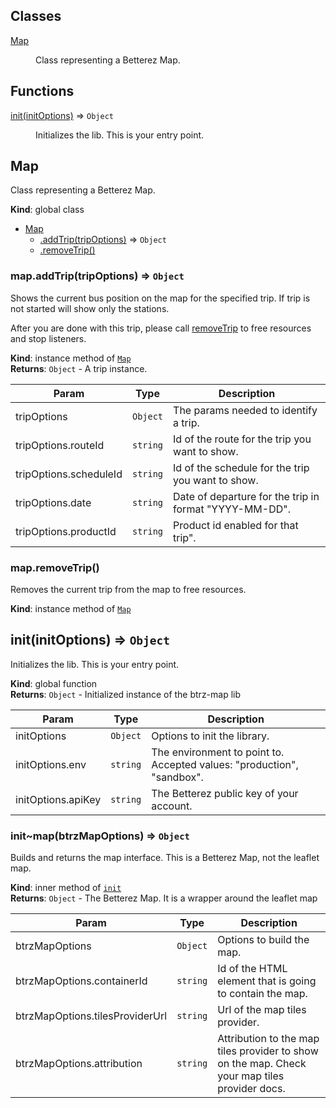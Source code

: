 ## Classes

<dl>
<dt><a href="#Map">Map</a></dt>
<dd><p>Class representing a Betterez Map.</p>
</dd>
</dl>

## Functions

<dl>
<dt><a href="#init">init(initOptions)</a> ⇒ <code>Object</code></dt>
<dd><p>Initializes the lib. This is your entry point.</p>
</dd>
</dl>

<a name="Map"></a>

## Map
Class representing a Betterez Map.

**Kind**: global class  

* [Map](#Map)
    * [.addTrip(tripOptions)](#Map+addTrip) ⇒ <code>Object</code>
    * [.removeTrip()](#Map+removeTrip)

<a name="Map+addTrip"></a>

### map.addTrip(tripOptions) ⇒ <code>Object</code>
Shows the current bus position on the map for the specified trip. If trip is not started will show only the stations.

After you are done with this trip, please call [removeTrip](removeTrip) to free resources and stop listeners.

**Kind**: instance method of [<code>Map</code>](#Map)  
**Returns**: <code>Object</code> - A trip instance.  

| Param | Type | Description |
| --- | --- | --- |
| tripOptions | <code>Object</code> | The params needed to identify a trip. |
| tripOptions.routeId | <code>string</code> | Id of the route for the trip you want to show. |
| tripOptions.scheduleId | <code>string</code> | Id of the schedule for the trip you want to show. |
| tripOptions.date | <code>string</code> | Date of departure for the trip in format "YYYY-MM-DD". |
| tripOptions.productId | <code>string</code> | Product id enabled for that trip". |

<a name="Map+removeTrip"></a>

### map.removeTrip()
Removes the current trip from the map to free resources.

**Kind**: instance method of [<code>Map</code>](#Map)  
<a name="init"></a>

## init(initOptions) ⇒ <code>Object</code>
Initializes the lib. This is your entry point.

**Kind**: global function  
**Returns**: <code>Object</code> - Initialized instance of the btrz-map lib  

| Param | Type | Description |
| --- | --- | --- |
| initOptions | <code>Object</code> | Options to init the library. |
| initOptions.env | <code>string</code> | The environment to point to. Accepted values: "production", "sandbox". |
| initOptions.apiKey | <code>string</code> | The Betterez public key of your account. |

<a name="init..map"></a>

### init~map(btrzMapOptions) ⇒ <code>Object</code>
Builds and returns the map interface. This is a Betterez Map, not the leaflet map.

**Kind**: inner method of [<code>init</code>](#init)  
**Returns**: <code>Object</code> - The Betterez Map. It is a wrapper around the leaflet map  

| Param | Type | Description |
| --- | --- | --- |
| btrzMapOptions | <code>Object</code> | Options to build the map. |
| btrzMapOptions.containerId | <code>string</code> | Id of the HTML element that is going to contain the map. |
| btrzMapOptions.tilesProviderUrl | <code>string</code> | Url of the map tiles provider. |
| btrzMapOptions.attribution | <code>string</code> | Attribution to the map tiles provider to show on the map. Check your map tiles provider docs. |


